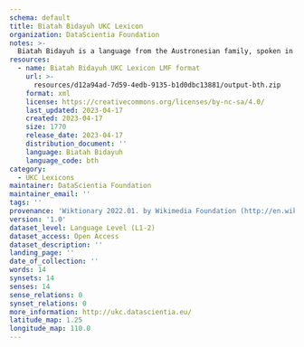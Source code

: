 ```yaml
---
schema: default
title: Biatah Bidayuh UKC Lexicon
organization: DataScientia Foundation
notes: >-
  Biatah Bidayuh is a language from the Austronesian family, spoken in Oceania. The UKC Lexicon of Biatah Bidayuh is represented as a lexico-semantic network. It consists of words, word senses, synsets, as well as sense-level and synset-level relationships.
resources:
  - name: Biatah Bidayuh UKC Lexicon LMF format
    url: >-
      resources/d12a94ad-7d59-4edb-9135-b1d0dbc13881/output-bth.zip
    format: xml
    license: https://creativecommons.org/licenses/by-nc-sa/4.0/
    last_updated: 2023-04-17
    created: 2023-04-17
    size: 1770
    release_date: 2023-04-17
    distribution_document: ''
    language: Biatah Bidayuh
    language_code: bth
category:
  - UKC Lexicons
maintainer: DataScientia Foundation
maintainer_email: ''
tags: ''
provenance: 'Wiktionary 2022.01. by Wikimedia Foundation (http://en.wiktionary.org); Princeton WordNet 2.1 by Princeton University (https://wordnet.princeton.edu)'
version: '1.0'
dataset_level: Language Level (L1-2)
dataset_access: Open Access
dataset_description: ''
landing_page: ''
date_of_collection: ''
words: 14
synsets: 14
senses: 14
sense_relations: 0
synset_relations: 0
more_information: http://ukc.datascientia.eu/
latitude_map: 1.25
longitude_map: 110.0
---
```

